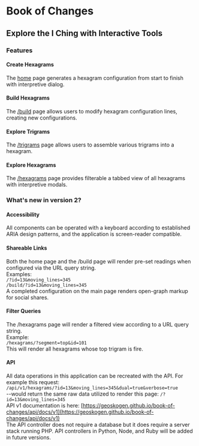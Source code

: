 # Book of Changes
## Explore the I Ching with Interactive Tools
### Features
#### Create Hexagrams
The [home](https://geoskogen.github.io/book-of-changes/) page generates a hexagram configuration from start to finish with interpretive dialog.  
#### Build Hexagrams
The [/build](https://geoskogen.github.io/book-of-changes/build/) page allows users to modify hexagram configuration lines, creating new configurations.  
#### Explore Trigrams
The [/trigrams](https://geoskogen.github.io/book-of-changes/trigrams/) page allows users to assemble various trigrams into a hexagram.  
#### Explore Hexagrams
The [/hexagrams](https://geoskogen.github.io/book-of-changes/hexagrams/) page provides filterable a tabbed view of all hexagrams with interpretive modals.
### What's new in version 2?
#### Accessibility
All components can be operated with a keyboard according to established ARIA design patterns, and the application is screen-reader compatible.  
#### Shareable Links
Both the home page and the /build page will render pre-set readings when configured via the URL query string.    
Examples:  
    `/?id=13&moving_lines=345`    
    `/build/?id=13&moving_lines=345`  
A completed configuration on the main page renders open-graph markup for social shares.
#### Filter Queries
The /hexagrams page will render a filtered view according to a URL query string.   
Example:  
    `/hexagrams/?segment=top&id=101`  
This will render all hexagrams whose top trigram is fire.  
#### API
All data operations in this application can be recreated with the API.
For example this request:  
    `/api/v1/hexagrams/?id=13&moving_lines=345&dual=true&verbose=true`  
--would return the same raw data utilized to render this page:
    `/?id=13&moving_lines=345`  
API v1 documentation is here: [https://geoskogen.github.io/book-of-changes/api/docs/v1](https://geoskogen.github.io/book-of-changes/api/docs/v1)  
The API controller does not require a database but it does require a server stack running PHP.  API controllers in Python, Node, and Ruby will be added in future versions.
